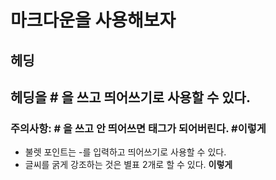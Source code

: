 
# 마크다운을 사용해보자
## 헤딩
## 헤딩을 # 을 쓰고 띄어쓰기로 사용할 수 있다.
### 주의사항: # 을 쓰고 안 띄어쓰면 태그가 되어버린다. #이렇게
- 불렛 포인트는 -를  입력하고 띄어쓰기로 사용할 수 있다.
- 글씨를 굵게 강조하는 것은 별표 2개로 할 수 있다. **이렇게** 



